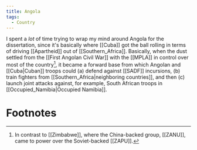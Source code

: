 ```yaml
---
title: Angola
tags:
  - Country
---
```

I spent a *lot* of time trying to wrap my mind around Angola for the dissertation, since it's basically where [[Cuba]] got the ball rolling in terms of driving [[Apartheid]] out of [[Southern_Africa]]. Basically, when the dust settled from the [[First Angolan Civil War]] with the [[MPLA]] in control over most of the country[^1], it became a forward base from which Angolan and [[Cuba|Cuban]] troops could (a) defend against [[SADF]] incursions, (b) train fighters from [[Southern_Africa|neighboring countries]], and then (c) launch joint attacks against, for example, South African troops in [[Occupied_Namibia|Occupied Namibia]].

# Footnotes

[^1]: In contrast to [[Zimbabwe]], where the China-backed group, [[ZANU]], came to power over the Soviet-backed [[ZAPU]].